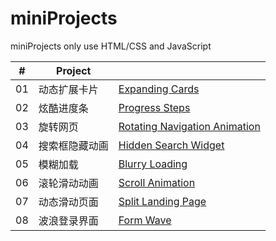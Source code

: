 # miniProjects
miniProjects only use HTML/CSS and JavaScript

| # | Project |   |
|--- | --- | --- |
| 01 | 动态扩展卡片 |[Expanding Cards](https://github.com/Tourscholar/miniProjects/tree/master/expandCards) |
| 02 | 炫酷进度条 |[Progress Steps](https://github.com/Tourscholar/miniProjects/tree/master/progressSteps) |
| 03 | 旋转网页 |[Rotating Navigation Animation](https://github.com/Tourscholar/miniProjects/tree/master/rotatingNavigationAnimation) |
| 04 | 搜索框隐藏动画 |[Hidden Search Widget](https://github.com/Tourscholar/miniProjects/tree/master/hiddenSearchWidget) |
| 05 | 模糊加载 |[Blurry Loading](https://github.com/Tourscholar/miniProjects/tree/master/blurryLoading) |
| 06 | 滚轮滑动动画 |[Scroll Animation](https://github.com/Tourscholar/miniProjects/tree/master/scrollAnimation) |
| 07 | 动态滑动页面 |[Split Landing Page](https://github.com/Tourscholar/miniProjects/tree/master/splitLandingPage) |
| 08 | 波浪登录界面 |[Form Wave](https://github.com/Tourscholar/miniProjects/tree/master/formWave) |